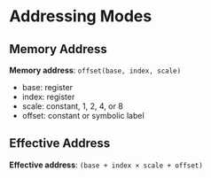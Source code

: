# Addressing Modes
## Memory Address
**Memory address**: `offset(base, index, scale)`
* base: register
* index: register
* scale: constant, 1, 2, 4, or 8
* offset: constant or symbolic label

## Effective Address
**Effective address**: `(base + index × scale + offset)`
